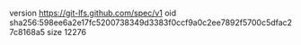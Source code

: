 version https://git-lfs.github.com/spec/v1
oid sha256:598ee6a2e17fc5200738349d3383f0ccf9a0c2ee7892f5700c5dfac27c8168a5
size 12276

